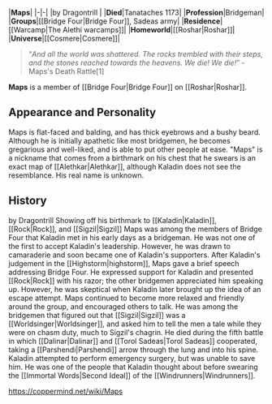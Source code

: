 |**Maps**|
|-|-|
|by  Dragontrill |
|**Died**|Tanataches 1173|
|**Profession**|Bridgeman|
|**Groups**|[[Bridge Four\|Bridge Four]], Sadeas army|
|**Residence**|[[Warcamp\|The Alethi warcamps]]|
|**Homeworld**|[[Roshar\|Roshar]]|
|**Universe**|[[Cosmere\|Cosmere]]|

>“*And all the world was shattered. The rocks trembled with their steps, and the stones reached towards the heavens. We die! We die!*”
\-Maps's Death Rattle[1]


**Maps** is a member of [[Bridge Four\|Bridge Four]] on [[Roshar\|Roshar]].

## Appearance and Personality
Maps is flat-faced and balding, and has thick eyebrows and a bushy beard. Although he is initially apathetic like most bridgemen, he becomes gregarious and well-liked, and is able to put other people at ease.
"Maps" is a nickname that comes from a birthmark on his chest that he swears is an exact map of [[Alethkar\|Alethkar]], although Kaladin does not see the resemblance. His real name is unknown.

## History
 by  Dragontrill  Showing off his birthmark to [[Kaladin\|Kaladin]], [[Rock\|Rock]], and [[Sigzil\|Sigzil]]
Maps was among the members of Bridge Four that Kaladin met in his early days as a bridgeman. He was not one of the first to accept Kaladin's leadership. However, he was drawn to camaraderie and soon became one of Kaladin's supporters. After Kaladin's judgement in the [[Highstorm\|highstorm]], Maps gave a brief speech addressing Bridge Four. He expressed support for Kaladin and presented [[Rock\|Rock]] with his razor; the other bridgemen appreciated him speaking up. However, he was skeptical when Kaladin later brought up the idea of an escape attempt.
Maps continued to become more relaxed and friendly around the group, and encouraged others to talk. He was among the bridgemen that figured out that [[Sigzil\|Sigzil]] was a [[Worldsinger\|Worldsinger]], and asked him to tell the men a tale while they were on chasm duty, much to Sigzil's chagrin.
He died during the fifth battle in which [[Dalinar\|Dalinar]] and [[Torol Sadeas\|Torol Sadeas]] cooperated, taking a [[Parshendi\|Parshendi]] arrow through the lung and into his spine. Kaladin attempted to perform emergency surgery, but was unable to save him. He was one of the people that Kaladin thought about before swearing the [[Immortal Words\|Second Ideal]] of the [[Windrunners\|Windrunners]].



https://coppermind.net/wiki/Maps